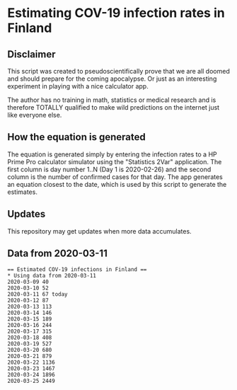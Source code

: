 # Estimating COV-19 infection rates in Finland

## Disclaimer

This script was created to pseudoscientifically prove that we are all doomed
and should prepare for the coming apocalypse. Or just as an interesting
experiment in playing with a nice calculator app.

The author has no training in math, statistics or medical research and is
therefore TOTALLY qualified to make wild predictions on the internet just like
everyone else.

## How the equation is generated

The equation is generated simply by entering the infection rates to a HP Prime
Pro calculator simulator using the "Statistics 2Var" application.
The first column is day number 1..N (Day 1 is 2020-02-26) and the second column
is the number of confirmed cases for that day.
The app generates an equation closest to the date, which is used by this script
to generate the estimates.

## Updates

This repository may get updates when more data accumulates.

## Data from 2020-03-11

```
== Estimated COV-19 infections in Finland ==
* Using data from 2020-03-11
2020-03-09 40
2020-03-10 52
2020-03-11 67 today
2020-03-12 87
2020-03-13 113
2020-03-14 146
2020-03-15 189
2020-03-16 244
2020-03-17 315
2020-03-18 408
2020-03-19 527
2020-03-20 680
2020-03-21 879
2020-03-22 1136
2020-03-23 1467
2020-03-24 1896
2020-03-25 2449
```
